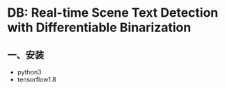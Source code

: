 # DB: Real-time Scene Text Detection with Differentiable Binarization


## 一、安装
- python3
- tensorflow1.8


